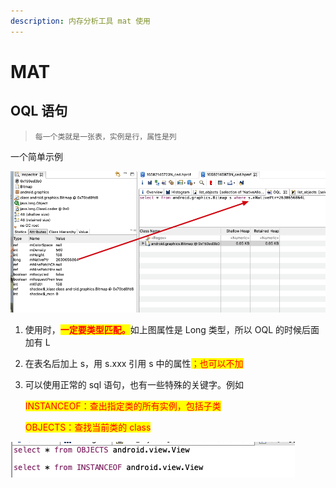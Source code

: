```yaml
---
description: 内存分析工具 mat 使用
---
```


# MAT

## OQL 语句

> `每一个类就是一张表，实例是行，属性是列`

一个简单示例

![](<../.gitbook/assets/image (2).png>)

1. 使用时，<mark style="color:red;">**一定要类型匹配。**</mark>如上图属性是 Long 类型，所以 OQL 的时候后面加有 L
2. 在表名后加上 s，用 s.xxx 引用 s 中的属性<mark style="color:red;">；也可以不加</mark>
3.  可以使用正常的 sql 语句，也有一些特殊的关键字。例如

    <mark style="color:red;">INSTANCEOF：查出指定类的所有实例，包括子类</mark>

    <mark style="color:red;">OBJECTS：查找当前类的 class</mark>&#x20;

![](<../.gitbook/assets/image (1).png>)
